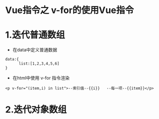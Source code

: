 # Vue指令之 v-for的使用Vue指令

# 1.迭代普通数组

* 在data中定义普通数据

```
data:{
      list:[1,2,3,4,5,6]
}
```

* 在html中使用 v-for 指令渲染

```
<p v-for="(item,i) in list">--索引值--{{i}}   --每一项--{{item}}</p>
```

# 2.迭代对象数组



